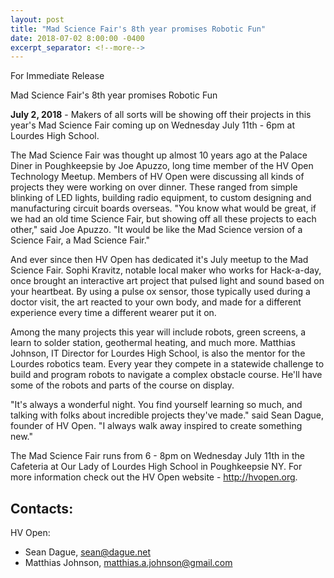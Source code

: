 ```yaml
---
layout: post
title: "Mad Science Fair's 8th year promises Robotic Fun"
date: 2018-07-02 8:00:00 -0400
excerpt_separator: <!--more-->
---
```


For Immediate Release

Mad Science Fair's 8th year promises Robotic Fun

**July 2, 2018**  - Makers of all sorts will be showing off their projects
in this year's Mad Science Fair coming up on Wednesday July 11th -
6pm at Lourdes High School.

The Mad Science Fair was thought up almost 10 years ago at the Palace
Diner in Poughkeepsie by Joe Apuzzo, long time member of the HV Open
Technology Meetup. Members of HV Open were discussing all kinds of
projects they were working on over dinner. These ranged from simple
blinking of LED lights, building radio equipment, to custom designing
and manufacturing circuit boards overseas. "You know what would be
great, if we had an old time Science Fair, but showing off all these
projects to each other," said Joe Apuzzo. "It would be like the Mad
Science version of a Science Fair, a Mad Science Fair."

And ever since then HV Open has dedicated it's July meetup to the Mad
Science Fair. Sophi Kravitz, notable local maker who works for
Hack-a-day, once brought an interactive art project that pulsed light
and sound based on your heartbeat. By using a pulse ox sensor, those
typically used during a doctor visit, the art reacted to your own
body, and made for a different experience every time a different
wearer put it on.

Among the many projects this year will include robots, green screens,
a learn to solder station, geothermal heating, and much more. Matthias
Johnson, IT Director for Lourdes High School, is also the mentor for
the Lourdes robotics team. Every year they compete in a statewide
challenge to build and program robots to navigate a complex obstacle
course. He'll have some of the robots and parts of the course on
display.

"It's always a wonderful night. You find yourself learning so much,
and talking with folks about incredible projects they've made." said
Sean Dague, founder of HV Open. "I always walk away inspired to create
something new."

The Mad Science Fair runs from 6 - 8pm on Wednesday July 11th in the
Cafeteria at Our Lady of Lourdes High School in Poughkeepsie NY. For
more information check out the HV Open website - http://hvopen.org.

## Contacts: ##

HV Open:

* Sean Dague, sean@dague.net
* Matthias Johnson, matthias.a.johnson@gmail.com
